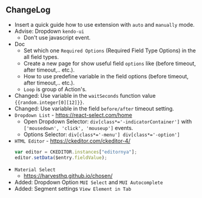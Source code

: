 ## ChangeLog

- Insert a quick guide how to use extension with `auto` and `manually` mode.
- Advise: Dropdown `kendo-ui`
  - Don't use javascript event.
- Doc
  - Set which one `Required Options` (Required Field Type Options) in the all field types.
  - Create a new page for show useful field `options` like (before timeout, after timeout,.. etc.).
  - How to use predefine variable in the field options (before timeout, after timeout,.. etc.).
  - `Loop` is group of Action's.
- Changed: Use variable in the `waitSeconds` function value `{{random.integer[0][12]}}`.
- Changed: Use variable in the field `before/after` timeout setting.
- `Dropdown List` - https://react-select.com/home
  - Open Dropdown Selector: `div[class*='-indicatorContainer']` with `['mousedown', 'click', 'mouseup']` events.
  - Options Selector: `div[class*='-menu'] div[class*='-option']`
- `HTML Editor` - https://ckeditor.com/ckeditor-4/
  ```js
  var editor = CKEDITOR.instances["editornya"];
  editor.setData($entry.fieldValue);
  ```
- `Material Select`
  - https://harvesthq.github.io/chosen/
- Added: Dropdown Option `MUI Select` and `MUI Autocomplete`
- Added: Segment settings `View Element in Tab`